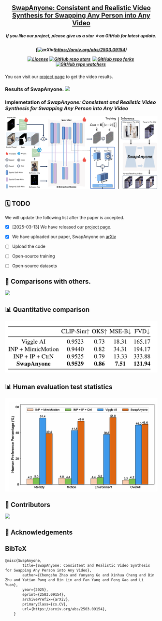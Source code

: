 <h2 align="center"> 
  <a href="https://github.com/PKU-YuanGroup/SwapAnyone"> SwapAnyone: Consistent and Realistic Video Synthesis for Swapping Any Person into Any Video</a>
</h2>
<h5 align="center"> 
If you like our project, please give us a star ⭐ on GitHub for latest update.  </h5>
<h5 align="center">

[![arXiv](https://img.shields.io/badge/Arxiv-2411.20224-b31b1b.svg?logo=arXiv)(https://arxiv.org/abs/2503.09154)

[![License](https://img.shields.io/badge/License-MIT-yellow)](https://github.com/PKU-YuanGroup/SwapAnyone/blob/main/LICENSE) 
[![GitHub repo stars](https://img.shields.io/github/stars/PKU-YuanGroup/SwapAnyone?style=flat&logo=github&logoColor=whitesmoke&label=Stars)](https://github.com/PKU-YuanGroup/SwapAnyone/stargazers)&#160;
[![GitHub repo forks](https://img.shields.io/github/forks/PKU-YuanGroup/SwapAnyone?style=flat&logo=github&logoColor=whitesmoke&label=Forks)](https://github.com/PKU-YuanGroup/SwapAnyone/network)&#160;
[![GitHub repo watchers](https://img.shields.io/github/watchers/PKU-YuanGroup/SwapAnyone?style=flat&logo=github&logoColor=whitesmoke&label=Watchers)](https://github.com/PKU-YuanGroup/SwapAnyone/watchers)&#160;

</h5>

You can visit our [project page](https://pku-yuangroup.github.io/SwapAnyone/) to get the video results.

<h3>Results of SwapAnyone.

<img src="docs/source/images/teaser.png"/>

### Implemetation of _SwapAnyone: Consistent and Realistic Video Synthesis for Swapping Any Person into Any Video_

<img src="docs/source/images/method_pipeline.png"/>


## 🗓️ TODO
We will update the following list after the paper is accepted.
- [x] [2025-03-13] We have released our [project page](https://github.com/PKU-YuanGroup/SwapAnyone).
- [x] We have uploaded our paper, SwapAnyone on [arXiv](https://arxiv.org/abs/2503.09154)
- [ ] Upload the code
- [ ] Open-source training
- [ ] Open-source datasets


## 🌅 Comparisons with others.
<img src="docs/source/images/experiments_comparison.png"/>


## 📊 Quantitative comparison
<img src="docs/source/images/quan_comparison.png"/>


## 📊 Human evaluation test statistics
<img src="docs/source/images/human_eve.png"/>



## 🤝 Contributors

<a href="https://github.com/PKU-YuanGroup/SwapAnyone/graphs/contributors">
  <img src="https://contrib.rocks/image?repo=PKU-YuanGroup/SwapAnyone" />
</a>


## 🙏 Acknowledgements


## BibTeX

```
@misc{SwapAnyone,
        title={SwapAnyone: Consistent and Realistic Video Synthesis for Swapping Any Person into Any Video}, 
        author={Chengshu Zhao and Yunyang Ge and Xinhua Cheng and Bin Zhu and Yatian Pang and Bin Lin and Fan Yang and Feng Gao and Li Yuan},
        year={2025},
        eprint={2503.09154},
        archivePrefix={arXiv},
        primaryClass={cs.CV},
        url={https://arxiv.org/abs/2503.09154}, 
    }
```
